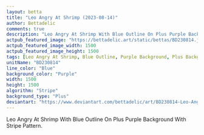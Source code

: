 ```yaml
---
layout: betta
title: "Leo Angry At Shrimp (2023-08-14)"
author: Bettadelic
comments: true
description: "Leo Angry At Shrimp With Blue Outline On Plus Purple Background With Stripe Pattern."
actpub_featured_image: "https://bettadelic.art/static/bettas/BD230814.jpg"
actpub_featured_image_width: 1500
actpub_featured_image_height: 1500
tags: [Leo Angry At Shrimp, Blue Outline, Purple Background, Plus Background Pattern, Stripe Pattern, August 2023]
unitName: "BD230814"
line_color: "Blue"
background_color: "Purple"
width: 1500
height: 1500
algorithm: "Stripe"
background_type: "Plus"
deviantart: "https://www.deviantart.com/bettadelic/art/BD230814-Leo-Angry-At-Shrimp-2023-08-14-977144464"
---
```


Leo Angry At Shrimp With Blue Outline On Plus Purple Background With Stripe Pattern.
